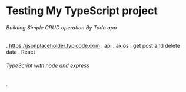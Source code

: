 # Testing My TypeScript project

###### Building Simple CRUD operation By Todo app
  . https://jsonplaceholder.typicode.com        : api
  . axios                                       : get post and delete data
  . React


###### TypeScript with node and express
  . 
